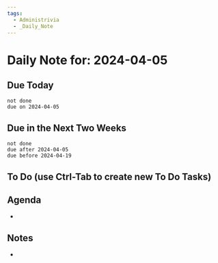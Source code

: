 ```yaml
---
tags:
  - Administrivia
  - _Daily_Note
---
```

# Daily Note for: 2024-04-05

## Due Today
```tasks  
not done  
due on 2024-04-05  
```
## Due in the Next Two Weeks
```tasks
not done
due after 2024-04-05
due before 2024-04-19
```
## To Do (use Ctrl-Tab to create new To Do Tasks)

## Agenda
- 
## Notes
- 